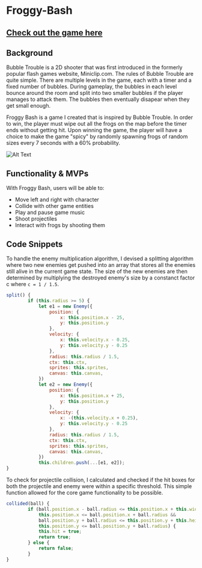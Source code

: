# Froggy-Bash
## [Check out the game here](https://shenshuu.github.io/Froggy-Bash/)

## **Background**
Bubble Trouble is a 2D shooter that was first introduced in the formerly popular flash games website, Miniclip.com. 
The rules of Bubble Trouble are quite simple. There are multiple levels in the game, each with a timer and a fixed number
of bubbles. During gameplay, the bubbles in each level bounce around the room and split into two smaller bubbles if 
the player manages to attack them. The bubbles then eventually disapear when they get small enough.

Froggy Bash is a game I created that is inspired by Bubble Trouble. In order to win, the player must wipe out all the frogs on the map before the timer ends without getting hit. Upon winning the game, the player will have a choice to make the game "spicy" by randomly spawning frogs of random sizes every 7 seconds with a 60% probability. 

![Alt Text](https://github.com/shenshuu/Froggy-Bash/blob/main/src/gifs/2022-09-06%2016.03.29.gif)

## **Functionality & MVPs**
With Froggy Bash, users will be able to:

* Move left and right with character
* Collide with other game entities
* Play and pause game music
* Shoot projectiles
* Interact with frogs by shooting them

## **Code Snippets**
To handle the enemy multiplication algorithm, I devised a splitting algorithm where two new enemies get pushed into an array that stores all the enemies still alive in the current game state. The size of the new enemies are then determined by multiplying the destroyed enemy's size by a constanct factor c where ```c = 1 / 1.5```.
```js
split() {
        if (this.radius >= 5) {
            let e1 = new Enemy({
                position: {
                    x: this.position.x - 25,
                    y: this.position.y
                },
                velocity: {
                    x: this.velocity.x - 0.25,
                    y: this.velocity.y - 0.25
                },
                radius: this.radius / 1.5,
                ctx: this.ctx,
                sprites: this.sprites,
                canvas: this.canvas,
            })
            let e2 = new Enemy({
                position: {
                    x: this.position.x + 25,
                    y: this.position.y
                },
                velocity: {
                    x: -(this.velocity.x + 0.25),
                    y: this.velocity.y - 0.25
                },
                radius: this.radius / 1.5,
                ctx: this.ctx,
                sprites: this.sprites,
                canvas: this.canvas,
            })
            this.children.push(...[e1, e2]);
}

```

To check for projectile collision, I calculated and checked if the hit boxes for both the projectile and enemy were within a specific threshold. This simple function allowed for the core game functionality to be possible.
```js 
collided(ball) {
        if (ball.position.x - ball.radius <= this.position.x + this.width &&
            this.position.x <= ball.position.x + ball.radius &&
            ball.position.y + ball.radius <= this.position.y + this.height &&
            this.position.y <= ball.position.y + ball.radius) {
            this.hit = true;
            return true;
        } else {
            return false;
        }
}
```
